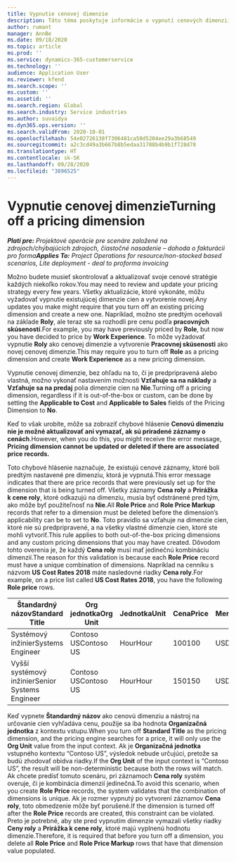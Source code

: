 ```yaml
---
title: Vypnutie cenovej dimenzie
description: Táto téma poskytuje informácie o vypnutí cenových dimenzií.
author: rumant
manager: AnnBe
ms.date: 09/18/2020
ms.topic: article
ms.prod: ''
ms.service: dynamics-365-customerservice
ms.technology: ''
audience: Application User
ms.reviewer: kfend
ms.search.scope: ''
ms.custom: ''
ms.assetid: ''
ms.search.region: Global
ms.search.industry: Service industries
ms.author: suvaidya
ms.dyn365.ops.version: ''
ms.search.validFrom: 2020-10-01
ms.openlocfilehash: 54e02726138f7306481ca50d5204ee29a3b68549
ms.sourcegitcommit: a2c3cd49a3b667b8b5edaa31788b4b9b1f728d78
ms.translationtype: HT
ms.contentlocale: sk-SK
ms.lasthandoff: 09/28/2020
ms.locfileid: "3896525"
---
```

# <a name="turning-off-a-pricing-dimension"></a><span data-ttu-id="d1b65-103">Vypnutie cenovej dimenzie</span><span class="sxs-lookup"><span data-stu-id="d1b65-103">Turning off a pricing dimension</span></span>

<span data-ttu-id="d1b65-104">_**Platí pre:** Projektové operácie pre scenáre založené na zdrojoch/chýbajúcich zdrojoch, čiastočné nasadenie – dohoda o fakturácii pro forma_</span><span class="sxs-lookup"><span data-stu-id="d1b65-104">_**Applies To:** Project Operations for resource/non-stocked based scenarios, Lite deployment - deal to proforma invoicing_</span></span>

<span data-ttu-id="d1b65-105">Možno budete musieť skontrolovať a aktualizovať svoje cenové stratégie každých niekoľko rokov.</span><span class="sxs-lookup"><span data-stu-id="d1b65-105">You may need to review and update your pricing strategy every few years.</span></span> <span data-ttu-id="d1b65-106">Všetky aktualizácie, ktoré vykonáte, môžu vyžadovať vypnutie existujúcej dimenzie cien a vytvorenie novej.</span><span class="sxs-lookup"><span data-stu-id="d1b65-106">Any updates you make might require that you turn off an existing pricing dimension and create a new one.</span></span> <span data-ttu-id="d1b65-107">Napríklad, možno ste predtým oceňovali na základe **Roly**, ale teraz ste sa rozhodli pre cenu podľa **pracovných skúseností**.</span><span class="sxs-lookup"><span data-stu-id="d1b65-107">For example, you may have previously priced by **Role**, but now you have decided to price by **Work Experience**.</span></span> <span data-ttu-id="d1b65-108">To môže vyžadovať vypnutie **Roly** ako cenovej dimenzie a vytvorenie **Pracovnej skúsenosti** ako novej cenovej dimenzie.</span><span class="sxs-lookup"><span data-stu-id="d1b65-108">This may require you to turn off **Role** as a pricing dimension and create **Work Experience** as a new pricing dimension.</span></span> 

<span data-ttu-id="d1b65-109">Vypnutie cenovej dimenzie, bez ohľadu na to, či je predpripravená alebo vlastná, možno vykonať nastavením možnosti **Vzťahuje sa na náklady** a **Vzťahuje sa na predaj** polia dimenzie cien na **Nie**.</span><span class="sxs-lookup"><span data-stu-id="d1b65-109">Turning off a pricing dimension, regardless if it is out-of-the-box or custom, can be done by setting the **Applicable to Cost** and **Applicable to Sales** fields of the Pricing Dimension to **No**.</span></span>

<span data-ttu-id="d1b65-110">Keď to však urobíte, môže sa zobraziť chybové hlásenie **Cenovú dimenziu nie je možné aktualizovať ani vymazať, ak sú priradené záznamy o cenách**.</span><span class="sxs-lookup"><span data-stu-id="d1b65-110">However, when you do this, you might receive the error message, **Pricing dimension cannot be updated or deleted if there are associated price records.**</span></span>

<span data-ttu-id="d1b65-111">Toto chybové hlásenie naznačuje, že existujú cenové záznamy, ktoré boli predtým nastavené pre dimenziu, ktorá je vypnutá.</span><span class="sxs-lookup"><span data-stu-id="d1b65-111">This error message indicates that there are price records that were previously set up for the dimension that is being turned off.</span></span> <span data-ttu-id="d1b65-112">Všetky záznamy **Cena roly** a **Prirážka k cene roly**, ktoré odkazujú na dimenziu, musia byť odstránené pred tým, ako môže byť použiteľnosť na **Nie**.</span><span class="sxs-lookup"><span data-stu-id="d1b65-112">All **Role Price** and **Role Price Markup** records that refer to a dimension must be deleted before the dimension’s applicability can be to set to **No**.</span></span> <span data-ttu-id="d1b65-113">Toto pravidlo sa vzťahuje na dimenzie cien, ktoré nie sú predpripravené, a na všetky vlastné dimenzie cien, ktoré ste mohli vytvoriť.</span><span class="sxs-lookup"><span data-stu-id="d1b65-113">This rule applies to both out-of-the-box pricing dimensions and any custom pricing dimensions that you may have created.</span></span> <span data-ttu-id="d1b65-114">Dôvodom tohto overenia je, že každý **Cena roly** musí mať jedinečnú kombináciu dimenzií.</span><span class="sxs-lookup"><span data-stu-id="d1b65-114">The reason for this validation is because each **Role Price** record must have a unique combination of dimensions.</span></span> <span data-ttu-id="d1b65-115">Napríklad na cenníku s názvom **US Cost Rates 2018** máte nasledovné riadky **Cena roly**.</span><span class="sxs-lookup"><span data-stu-id="d1b65-115">For example, on a price list called **US Cost Rates 2018**, you have the following **Role price** rows.</span></span> 

| <span data-ttu-id="d1b65-116">Štandardný názov</span><span class="sxs-lookup"><span data-stu-id="d1b65-116">Standard Title</span></span>         | <span data-ttu-id="d1b65-117">Org jednotka</span><span class="sxs-lookup"><span data-stu-id="d1b65-117">Org Unit</span></span>    |<span data-ttu-id="d1b65-118">Jednotka</span><span class="sxs-lookup"><span data-stu-id="d1b65-118">Unit</span></span>   |<span data-ttu-id="d1b65-119">Cena</span><span class="sxs-lookup"><span data-stu-id="d1b65-119">Price</span></span>  |<span data-ttu-id="d1b65-120">Mena</span><span class="sxs-lookup"><span data-stu-id="d1b65-120">Currency</span></span>  |
| -----------------------|-------------|-------|-------|----------|
| <span data-ttu-id="d1b65-121">Systémový inžinier</span><span class="sxs-lookup"><span data-stu-id="d1b65-121">Systems Engineer</span></span>|<span data-ttu-id="d1b65-122">Contoso US</span><span class="sxs-lookup"><span data-stu-id="d1b65-122">Contoso US</span></span>|<span data-ttu-id="d1b65-123">Hour</span><span class="sxs-lookup"><span data-stu-id="d1b65-123">Hour</span></span>| <span data-ttu-id="d1b65-124">100</span><span class="sxs-lookup"><span data-stu-id="d1b65-124">100</span></span>|<span data-ttu-id="d1b65-125">USD</span><span class="sxs-lookup"><span data-stu-id="d1b65-125">USD</span></span>|
| <span data-ttu-id="d1b65-126">Vyšší systémový inžinier</span><span class="sxs-lookup"><span data-stu-id="d1b65-126">Senior Systems Engineer</span></span>|<span data-ttu-id="d1b65-127">Contoso US</span><span class="sxs-lookup"><span data-stu-id="d1b65-127">Contoso US</span></span>|<span data-ttu-id="d1b65-128">Hour</span><span class="sxs-lookup"><span data-stu-id="d1b65-128">Hour</span></span>| <span data-ttu-id="d1b65-129">150</span><span class="sxs-lookup"><span data-stu-id="d1b65-129">150</span></span>| <span data-ttu-id="d1b65-130">USD</span><span class="sxs-lookup"><span data-stu-id="d1b65-130">USD</span></span>|


<span data-ttu-id="d1b65-131">Keď vypnete **Štandardný názov** ako cenovú dimenziu a nástroj na určovanie cien vyhľadáva cenu, použije sa iba hodnota **Organizačná jednotka** z kontextu vstupu.</span><span class="sxs-lookup"><span data-stu-id="d1b65-131">When you turn off **Standard Title** as the pricing dimension, and the pricing engine searches for a price, it will only use the **Org Unit** value from the input context.</span></span> <span data-ttu-id="d1b65-132">Ak je **Organizačná jednotka** vstupného kontextu “Contoso US”, výsledok nebude určujúci, pretože sa budú zhodovať obidva riadky.</span><span class="sxs-lookup"><span data-stu-id="d1b65-132">If the **Org Unit** of the input context is “Contoso US”, the result will be non-deterministic because both the rows will match.</span></span> <span data-ttu-id="d1b65-133">Ak chcete predísť tomuto scenáru, pri záznamoch **Cena roly** systém overuje, či je kombinácia dimenzií jedinečná.</span><span class="sxs-lookup"><span data-stu-id="d1b65-133">To avoid this scenario, when you create **Role Price** records, the system validates that the combination of dimensions is unique.</span></span> <span data-ttu-id="d1b65-134">Ak je rozmer vypnutý po vytvorení záznamov **Cena roly**, toto obmedzenie môže byť porušené.</span><span class="sxs-lookup"><span data-stu-id="d1b65-134">If the dimension is turned off after the **Role Price** records are created, this constraint can be violated.</span></span> <span data-ttu-id="d1b65-135">Preto je potrebné, aby ste pred vypnutím dimenzie vymazali všetky riadky **Ceny roly** a **Prirážka k cene roly**, ktoré majú vyplnenú hodnotu dimenzie.</span><span class="sxs-lookup"><span data-stu-id="d1b65-135">Therefore, it is required that before you turn off a dimension, you delete all **Role Price** and **Role Price Markup** rows that have that dimension value populated.</span></span>
